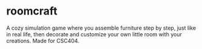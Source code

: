 # roomcraft
A cozy simulation game where you assemble furniture step by step, just like in real life, then decorate and customize your own little room with your creations. Made for CSC404.
